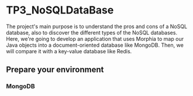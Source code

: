 # TP3_NoSQLDataBase

  The project's main purpose is to understand the pros and cons of a NoSQL database, also to discover the different types of the NoSQL databases.
Here, we're going to develop an application that uses Morphia to map our Java objects into a document-oriented database like MongoDB.
Then, we will compare it with a key-value database like Redis.

## Prepare your environment
### MongoDB
